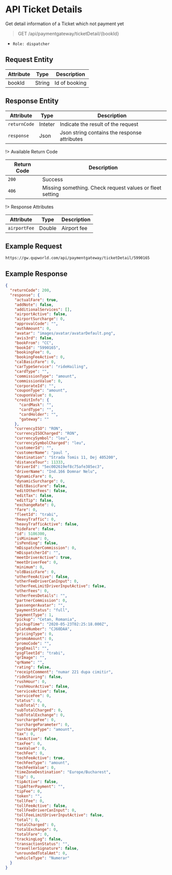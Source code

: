# API Ticket Details

Get detail information of a Ticket which not payment yet

> GET /api/paymentgateway/ticketDetail/{bookId}

- `Role: dispatcher`

## Request Entity

| Attribute    | Type   | Description                                   |
|--------------|--------|-----------------------------------------------|
| bookId       | String | Id of booking                                 |

## Response Entity

| Attribute    | Type    | Description                                  |
|--------------|---------|----------------------------------------------|
| `returnCode` | Inteter | Indicate the result of the request           |
| `response`   | Json    | Json string contains the response attributes |

!> Available Return Code

| Return Code | Description                                              |
|-------------|----------------------------------------------------------|
| `200`       | Success                                                  |
| `406`       | Missing something. Check request values or fleet setting |

!> Response Attributes

| Attribute            | Type    | Description                                                            |
|----------------------|---------|------------------------------------------------------------------------|
| `airportFee`         | Double  | Airport fee                                                            |

## Example Request
```batch
https://gw.qupworld.com/api/paymentgateway/ticketDetail/5990165
```

## Example Response
```json
{
  "returnCode": 200,
  "response": {
    "actualFare": true,
    "addNote": false,
    "additionalServices": [],
    "airportActive": false,
    "airportSurcharge": 0,
    "approvalCode": "",
    "authAmount": 0,
    "avatar": "images/avatar/avatarDefault.png",
    "avis3rd": false,
    "bookFrom": "CC",
    "bookId": "5990165",
    "bookingFee": 0,
    "bookingFeeActive": 0,
    "calBasicFare": 0,
    "carTypeService": "rideHailing",
    "cardType": "",
    "commissionType": "amount",
    "commissionValue": 0,
    "corporateId": "",
    "couponType": "amount",
    "couponValue": 0,
    "creditInfo": {
      "cardMask": "",
      "cardType": "",
      "cardHolder": "",
      "gateway": ""
    },
    "currencyISO": "RON",
    "currencyISOCharged": "RON",
    "currencySymbol": "leu",
    "currencySymbolCharged": "leu",
    "customerId": "",
    "customerName": "paul ",
    "destination": "Strada Tomis 11, Dej 405200",
    "distanceTour": 11333,
    "driverId": "5ec002619ef8c75afe385ec3",
    "driverName": "Ind.166 Domnar Nelu",
    "dynamicFare": 0,
    "dynamicSurcharge": 0,
    "editBasicFare": false,
    "editOtherFees": false,
    "editTax": false,
    "editTip": false,
    "exchangeRate": 0,
    "fare": 0,
    "fleetId": "trabi",
    "heavyTraffic": 0,
    "heavyTrafficActive": false,
    "hideFare": false,
    "id": 5186300,
    "isMinimum": 0,
    "isPending": false,
    "mDispatcherCommission": 0,
    "mDispatcherId": "",
    "meetDriverActive": true,
    "meetDriverFee": 0,
    "minimum": 0,
    "oldBasicFare": 0,
    "otherFeeActive": false,
    "otherFeeDriverCanInput": 0,
    "otherFeeLimitDriverInputActive": false,
    "otherFees": 0,
    "otherFeesDetails": "",
    "partnerCommission": 0,
    "passengerAvatar": "",
    "paymentStatus": "full",
    "paymentType": 1,
    "pickup": "Cetan, Romania",
    "pickupTime": "2020-05-23T02:25:18.000Z",
    "plateNumber": "CJ60DAA",
    "pricingType": 0,
    "promoAmount": 0,
    "promoCode": "",
    "psgEmail": "",
    "psgFleetId": "trabi",
    "qrImage": "",
    "qrName": "",
    "rating": false,
    "receiptComment": "numar 221 dupa cimitir",
    "rideSharing": false,
    "rushHour": 0,
    "rushHourActive": false,
    "serviceActive": false,
    "serviceFee": 0,
    "status": 0,
    "subTotal": 0,
    "subTotalCharged": 0,
    "subTotalExchange": 0,
    "surchargeFee": 0,
    "surchargeParameter": 0,
    "surchargeType": "amount",
    "tax": 0,
    "taxActive": false,
    "taxFee": 0,
    "taxValue": 0,
    "techFee": 0,
    "techFeeActive": true,
    "techFeeType": "amount",
    "techFeeValue": 0,
    "timeZoneDestination": "Europe/Bucharest",
    "tip": 0,
    "tipActive": false,
    "tipAfterPayment": "",
    "tipFee": 0,
    "token": "",
    "tollFee": 0,
    "tollFeeActive": false,
    "tollFeeDriverCanInput": 0,
    "tollFeeLimitDriverInputActive": false,
    "total": 0,
    "totalCharged": 0,
    "totalExchange": 0,
    "totalFare": 0,
    "trackingLog": false,
    "transactionStatus": "",
    "travellerSignature": false,
    "unroundedTotalAmt": 0,
    "vehicleType": "Numerar"
  }
}
```
